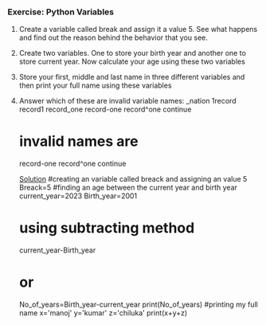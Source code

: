 ### Exercise: Python Variables
1. Create a variable called break and assign it a value 5. See what happens and find out the reason behind the behavior that you see.
3. Create two variables. One to store your birth year and another one to store current year. Now calculate your age using these two variables
4. Store your first, middle and last name in three different variables and then print your full name using these variables
5. Answer which of these are invalid variable names: 
   _nation
   1record
   record1
   record_one
   record-one
   record^one
   continue
   
   # invalid names are
   record-one
   record^one
   continue
   
   [Solution](https://github.com/codebasics/py/blob/master/Basics/Exercise/2_variables/2_variables_exercise.ipynb)
   #creating an variable called breack and assigning an value 5
   Breack=5
   #finding an age between the current year and birth year
   current_year=2023
   Birth_year=2001
   # using subtracting method
   current_year-Birth_year
   # or
   No_of_years=Birth_year-current_year
   print(No_of_years)
   #printing my full name
   x='manoj'
   y='kumar'
   z='chiluka'
   print(x+y+z)
   
